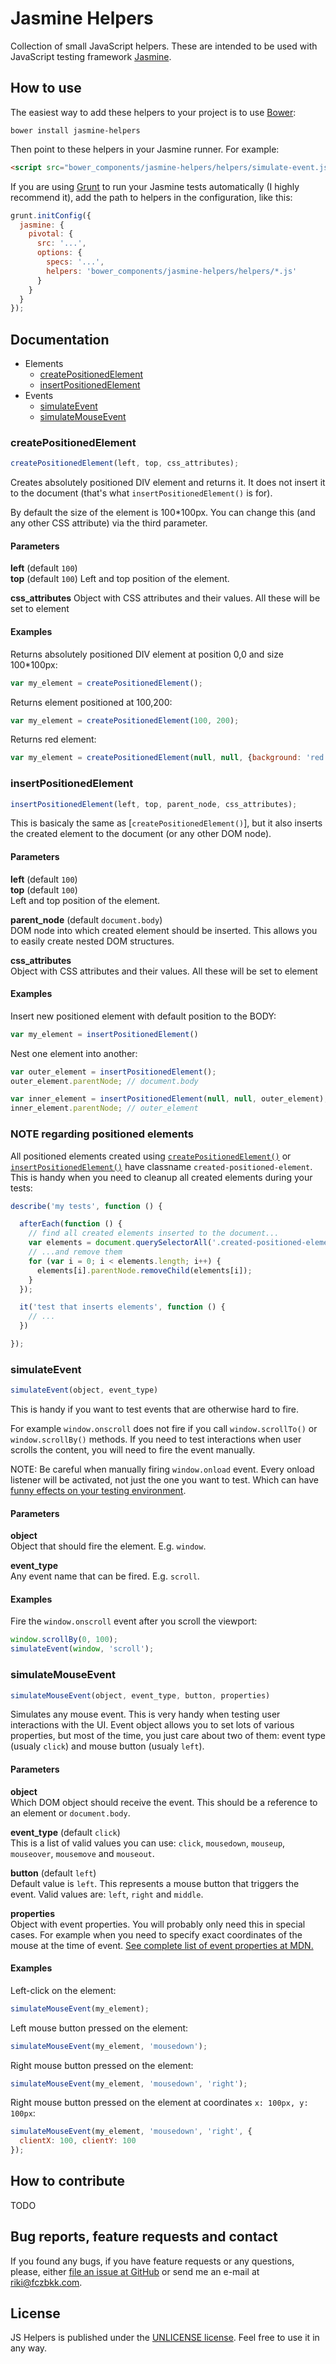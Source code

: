 # Jasmine Helpers

Collection of small JavaScript helpers. These are intended to be used with JavaScript testing framework [Jasmine](https://github.com/pivotal/jasmine).

## How to use

The easiest way to add these helpers to your project is to use [Bower](http://bower.io/):

```shell
bower install jasmine-helpers
```

Then point to these helpers in your Jasmine runner. For example:

```html
<script src="bower_components/jasmine-helpers/helpers/simulate-event.js"></script>
```

If you are using [Grunt](http://gruntjs.com/) to run your Jasmine tests automatically (I highly recommend it), add the path to helpers in the configuration, like this:

```javascript
grunt.initConfig({
  jasmine: {
    pivotal: {
      src: '...',
      options: {
        specs: '...',
        helpers: 'bower_components/jasmine-helpers/helpers/*.js'
      }
    }
  }
});
```

## Documentation

- Elements
  - [createPositionedElement](#createpositionedelement)
  - [insertPositionedElement](#insertpositionedelement)
- Events
  - [simulateEvent](#simulateevent)
  - [simulateMouseEvent](#simulatemouseevent)



### createPositionedElement

```javascript
createPositionedElement(left, top, css_attributes);
```

Creates absolutely positioned DIV element and returns it. It does not insert it to the document (that's what `insertPositionedElement()` is for).

By default the size of the element is 100*100px. You can change this (and any other CSS attribute) via the third parameter.

#### Parameters

**left** (default `100`)  
**top** (default `100`)
Left and top position of the element.

**css_attributes**
Object with CSS attributes and their values. All these will be set to element

#### Examples

Returns absolutely positioned DIV element at position 0,0 and size 100*100px:

```javascript
var my_element = createPositionedElement();
```

Returns element positioned at 100,200:

```javascript
var my_element = createPositionedElement(100, 200);
```

Returns red element:

```javascript
var my_element = createPositionedElement(null, null, {background: 'red'});
```


### insertPositionedElement

```javascript
insertPositionedElement(left, top, parent_node, css_attributes);
```

This is basicaly the same as [`createPositionedElement()`], but it also inserts the created element to the document (or any other DOM node).

#### Parameters

**left** (default `100`)  
**top** (default `100`)  
Left and top position of the element.

**parent_node** (default `document.body`)  
DOM node into which created element should be inserted. This allows you to easily create nested DOM structures.

**css_attributes**  
Object with CSS attributes and their values. All these will be set to element

#### Examples

Insert new positioned element with default position to the BODY:

```javascript
var my_element = insertPositionedElement()
```

Nest one element into another:

```javascript
var outer_element = insertPositionedElement();
outer_element.parentNode; // document.body

var inner_element = insertPositionedElement(null, null, outer_element);
inner_element.parentNode; // outer_element
```



### NOTE regarding positioned elements

All positioned elements created using [`createPositionedElement()`](#createpositionedElement) or [`insertPositionedElement()`](#insertpositionedElement) have classname `created-positioned-element`. This is handy when you need to cleanup all created elements during your tests:

```javascript
describe('my tests', function () {

  afterEach(function () {
    // find all created elements inserted to the document...
    var elements = document.querySelectorAll('.created-positioned-element');
    // ...and remove them
    for (var i = 0; i < elements.length; i++) {
      elements[i].parentNode.removeChild(elements[i]);
    }
  });

  it('test that inserts elements', function () {
    // ...
  })

});
```



### simulateEvent

```javascript
simulateEvent(object, event_type)
```

This is handy if you want to test events that are otherwise hard to fire.

For example `window.onscroll` does not fire if you call `window.scrollTo()` or `window.scrollBy()` methods. If you need to test interactions when user scrolls the content, you will need to fire the event manually.

NOTE: Be careful when manually firing `window.onload` event. Every onload listener will be activated, not just the one you want to test. Which can have [funny effects on your testing environment](https://www.youtube.com/watch?v=lhkn9PaG0QQ).

#### Parameters

**object**  
Object that should fire the element. E.g. `window`.

**event_type**  
Any event name that can be fired. E.g. `scroll`.

#### Examples

Fire the `window.onscroll` event after you scroll the viewport:

```javascript
window.scrollBy(0, 100);
simulateEvent(window, 'scroll');
```


### simulateMouseEvent

```javascript
simulateMouseEvent(object, event_type, button, properties)
```

Simulates any mouse event. This is very handy when testing user interactions with the UI. Event object allows you to set lots of various properties, but most of the time, you just care about two of them: event type (usualy `click`) and mouse button (usualy `left`).

#### Parameters

**object**  
Which DOM object should receive the event. This should be a reference to an element or `document.body`.

**event_type** (default `click`)  
This is a list of valid values you can use: `click`, `mousedown`, `mouseup`, `mouseover`, `mousemove` and `mouseout`.

**button** (default `left`)  
Default value is `left`. This represents a mouse button that triggers the event. Valid values are: `left`, `right` and `middle`.

**properties**  
Object with event properties. You will probably only need this in special cases. For example when you need to specify exact coordinates of the mouse at the time of event. [See complete list of event properties at MDN.](https://developer.mozilla.org/en-US/docs/Web/API/event.initMouseEvent)

#### Examples

Left-click on the element:

```javascript
simulateMouseEvent(my_element);
```

Left mouse button pressed on the element:

```javascript
simulateMouseEvent(my_element, 'mousedown');
```

Right mouse button pressed on the element:

```javascript
simulateMouseEvent(my_element, 'mousedown', 'right');
```

Right mouse button pressed on  the element at coordinates `x: 100px, y: 100px`:

```javascript
simulateMouseEvent(my_element, 'mousedown', 'right', {
  clientX: 100, clientY: 100
});
```


## How to contribute

TODO

## Bug reports, feature requests and contact

If you found any bugs, if you have feature requests or any questions, please, either [file an issue at GitHub](https://github.com/fczbkk/jasmine-helpers/issues) or send me an e-mail at [riki@fczbkk.com](mailto:riki@fczbkk.com).

## License

JS Helpers is published under the [UNLICENSE license](https://github.com/fczbkk/jasmine-helpers/blob/master/UNLICENSE). Feel free to use it in any way.
